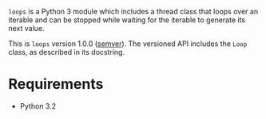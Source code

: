 `loops` is a Python 3 module which includes a thread class that loops over an iterable and can be stopped while waiting for the iterable to generate its next value.

This is `loops` version 1.0.0 ([semver](http://semver.org/)). The versioned API includes the `Loop` class, as described in its docstring.

Requirements
============

*   Python 3.2
